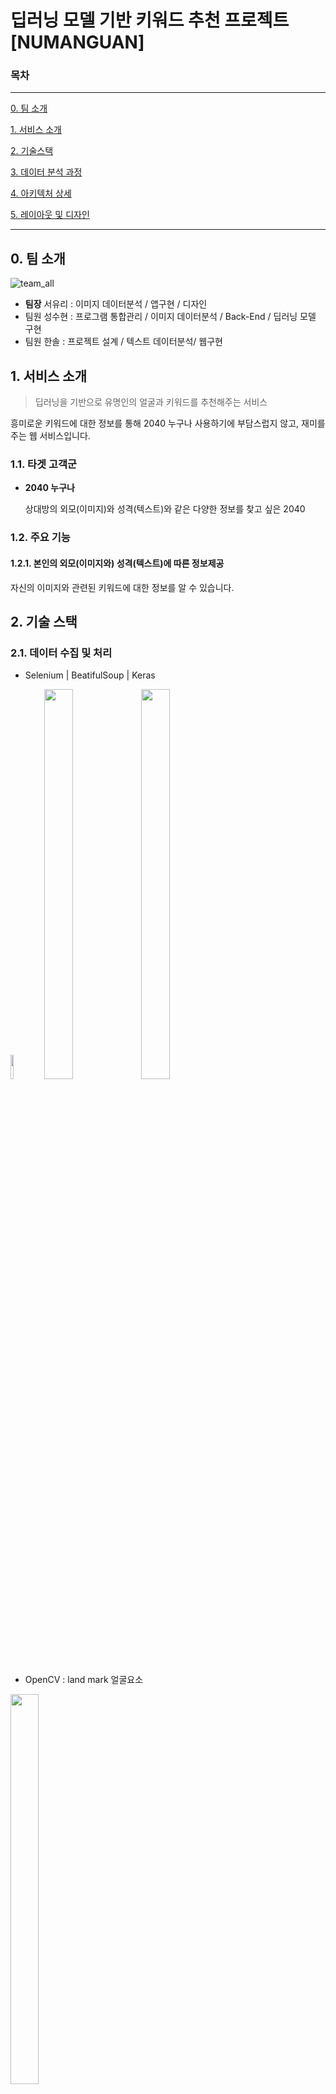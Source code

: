 # 딥러닝 모델 기반 키워드 추천 프로젝트[NUMANGUAN]

### 목차

<hr>

[0. 팀 소개](#0-팀-소개)

[1. 서비스 소개](#1-서비스-소개)

[2. 기술스택](#2-기술스택)

[3. 데이터 분석 과정](#3-데이터-분석-과정)

[4. 아키텍처 상세](#4-아키텍처-상세)

[5. 레이아웃 및 디자인](#5-레이아웃-및-디자인)

<hr>

## 0. 팀 소개

![team_all](https://user-images.githubusercontent.com/87697789/133199767-a79c700f-d1dc-4f9d-9167-4aedb3a782f5.png)

* **팀장** 서유리 : 이미지 데이터분석 / 앱구현 / 디자인
* 팀원 성수현 : 프로그램 통합관리 / 이미지 데이터분석 / Back-End / 딥러닝 모델 구현
* 팀원 한솔 : 프로젝트 설계 / 텍스트 데이터분석/ 웹구현

## 1. 서비스 소개

> 딥러닝을 기반으로 유명인의 얼굴과 키워드를 추천해주는 서비스

흥미로운 키워드에 대한 정보를 통해 2040 누구나 사용하기에 부담스럽지 않고, 재미를 주는 웹 서비스입니다. 

### 1.1. 타겟 고객군

* **2040 누구나**

  상대방의 외모(이미지)와 성격(텍스트)와 같은 다양한 정보를 찾고 싶은 2040

### 1.2. 주요 기능

#### 1.2.1. 본인의 외모(이미지와) 성격(텍스트)에 따른 정보제공

  자신의 이미지와 관련된 키워드에 대한 정보를 알 수 있습니다.

## 2. 기술 스택

### 2.1. 데이터 수집 및 처리

* Selenium | BeatifulSoup | Keras

<img src = "https://user-images.githubusercontent.com/58734611/160864074-463f93d8-dd61-4dc8-89e1-86ec20279551.png" width="10%" height="10%">    <img src = "https://user-images.githubusercontent.com/58734611/160864398-00cd9de2-2daa-44db-b5a5-83d98c3492ad.png" width="30%" height="40%">   <img src = "https://user-images.githubusercontent.com/58734611/160864529-86c3bc81-cf5a-4bb7-9dd7-4b060544b41c.png" width="30%" height="40%">

* OpenCV : land mark 얼굴요소

<img src = "https://user-images.githubusercontent.com/58734611/160864715-b7a898d1-8dbd-4236-a8ff-e609a56f8202.png" width="30%" height="40%">

* Vision API : 정면얼굴 추출

<img src = "https://user-images.githubusercontent.com/58734611/160865120-32c06404-acb5-4835-bb8e-3ee5cd94bf27.png" width="30%" height="40%">

### 2.2. Back-End

* Python | FastAPI | Oracle

<img src = "https://user-images.githubusercontent.com/58734611/160866042-947a9067-24d7-4cb9-ae1d-7385054e2b23.png" width="30%" height="40%">  <img src = "https://user-images.githubusercontent.com/87697789/133209834-80b424b2-1742-4682-b520-7758bb332237.png" width="40%" height="50%"> <img src="https://user-images.githubusercontent.com/87697789/134466051-b6fa8dc0-3256-4565-b803-87e3f0f5cf80.png" width="20%" height="20%">

### 2.3. Front-End

* BootStrap5

 <img src="https://user-images.githubusercontent.com/58734611/160869035-4c7595d3-c495-4820-8f21-8488eb5ce01d.png" width="30%" height="40%">

### 2.4. 서버

* AWS EC2 (Server) | AWS RDS (DB)

 <img src="https://user-images.githubusercontent.com/58734611/160869276-79fe6ce9-0539-4d03-a44e-0cec29bf3481.png" width="30%" height="40%"> <img src="https://user-images.githubusercontent.com/58734611/160869489-a0c68637-c47a-43ed-a458-92ce5b04799a.png" width="30%" height="40%">

### 2.4. 프로젝트 관리

* GitHub | Google driver

 <img src="https://user-images.githubusercontent.com/58734611/160869906-11765d0b-991d-4e47-a6db-ff5c4edc8578.png" width="30%" height="40%"> <img src="https://user-images.githubusercontent.com/58734611/160869977-ba6de438-0fa2-47bd-a5ee-61ba4ac92ec6.png" width="30%" height="40%">
 
## 3. 데이터 분석 과정

### 3.1. 이미지 데이터 

#### 3.1.1. 데이터 수집

- 이미지 데이터 수집은 구글을 기반으로 연예인의 이름이 저장된 엑셀파일을 불러온후 크롤링을 시행하였습니다. 
- 추가적으로 부족한 이미지 데이터는 "증명사진" and "여권사진" 검색어를 통해 이미지를 가져왔습니다.
- 텍스트 데이터 수집은 신한생명 사이트의 사주팔자의 내용을 기반으로 크롤링을 시행하였습니다.

#### 3.1.2. 이미지 데이터 전처리 및 군집화

- 정확도를 높히기 위해 크롤링한 이미지들의 정면 이미지를 추출하였습니다.
- 추출한 이미지에 원하는 레이블을 달아주기 위해 KMeans 군집화 방법을 사용하였습니다.

#### 3.1.3. 이미지 데이터 모델링

- 레이블을 달아준 데이터를 통해 학습 및 테스트를 진행하였습니다. (train:validation:test = 8:1:1).
- 레이블이 5개이므로 출력층을 구성하였습니다. (softmax).


## 4. 아키텍처 상세

![아키텍처_수정본](https://user-images.githubusercontent.com/58734611/160886339-9c220219-330c-4287-b186-7377961711ad.png)


## 5. 레이아웃 및 디자인

<img src="https://user-images.githubusercontent.com/58734611/160872234-fa2d2587-c0db-4370-be5f-af811e3a78a9.png">           <img src="https://user-images.githubusercontent.com/58734611/160872386-2ce388d0-3082-4de0-8214-45d830cf703b.png">
